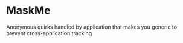 # MaskMe
Anonymous quirks handled by application that makes you generic to prevent cross-application tracking
